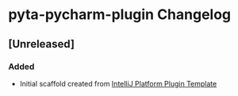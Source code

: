 <!-- Keep a Changelog guide -> https://keepachangelog.com -->

# pyta-pycharm-plugin Changelog

## [Unreleased]
### Added
- Initial scaffold created from [IntelliJ Platform Plugin Template](https://github.com/JetBrains/intellij-platform-plugin-template)
